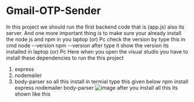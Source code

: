 # Gmail-OTP-Sender
In this project we should run the first backend code that is (app.js) also its server. And one more important thing is to make sure your already install the node js and npm in you laptop (or) Pc 
check the version by type this in cmd 
node --version
npm --version 
after type it show the version its installed in laptop (or) Pc
Here when you open the visual studio you have to install these dependencies to run the this project
1. express
2. nodemailer
3. body-parser
   so all this install in termial type this given below
   npm install express nodemailer body-parser
   ![image](https://github.com/user-attachments/assets/5e7d9b18-8484-4572-ad12-ffabfbc89cb6)
 after you install all this its shown like this 
